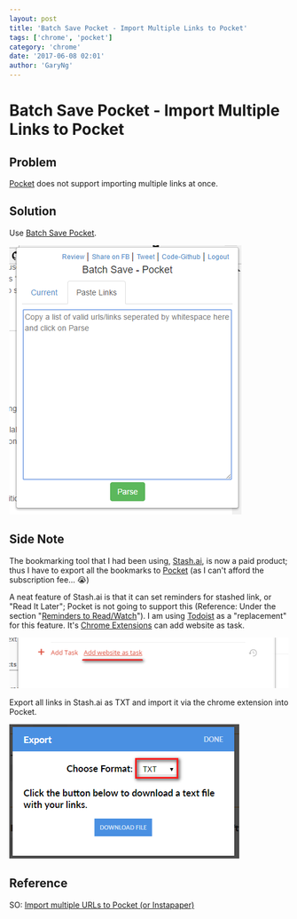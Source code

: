 ```yaml
---
layout: post
title: 'Batch Save Pocket - Import Multiple Links to Pocket'
tags: ['chrome', 'pocket']
category: 'chrome'
date: '2017-06-08 02:01'
author: 'GaryNg'
---
```


# Batch Save Pocket - Import Multiple Links to Pocket
## Problem
[Pocket](https://getpocket.com/) does not support importing multiple links at once.

## Solution
Use [Batch Save Pocket](https://chrome.google.com/webstore/detail/batch-save-pocket/ihhiomekhplpdojbcaniaglcfopckaef/related?hl=en).

![Batch Save Pocket](../images/posts/batch-save-pocket-import-multiple-links-to-pocket/2017-06-08_022151.png)

## Side Note
The bookmarking tool that I had been using, [Stash.ai](https://stash.ai/), is now a paid product; thus I have to export all the bookmarks to [Pocket](https://getpocket.com/) (as I can't afford the subscription fee... 😭)

A neat feature of Stash.ai is that it can set reminders for stashed link, or "Read It Later"; Pocket is not going to support this (Reference: Under the section "[Reminders to Read/Watch](https://help.getpocket.com/article/1063-pockets-top-feature-requests)"). I am using [Todoist](https://todoist.com/) as a "replacement" for this feature. It's [Chrome Extensions](https://chrome.google.com/webstore/detail/todoist-to-do-list-and-ta/jldhpllghnbhlbpcmnajkpdmadaolakh) can add website as task.

![Add website as task in Todoist](../images/posts/batch-save-pocket-import-multiple-links-to-pocket/2017-06-08_021452.png)

Export all links in Stash.ai as TXT and import it via the chrome extension into Pocket.

![Export all bookmarks in stash.ai to TXT file](../images/posts/batch-save-pocket-import-multiple-links-to-pocket/2017-06-08_021706.png)

## Reference
SO: [Import multiple URLs to Pocket (or Instapaper)](https://stackoverflow.com/a/23986958)
